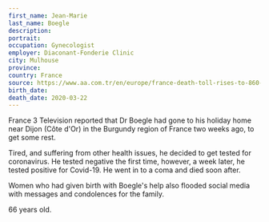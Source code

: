 ```yaml
---
first_name: Jean-Marie
last_name: Boegle
description: 
portrait: 
occupation: Gynecologist
employer: Diaconant-Fonderie Clinic
city: Mulhouse
province: 
country: France
source: https://www.aa.com.tr/en/europe/france-death-toll-rises-to-860-with-5-doctors/1776680, https://francais.medscape.com/voirarticle/3605782
birth_date: 
death_date: 2020-03-22
---
```


France 3 Television reported that Dr Boegle had gone to his holiday home near Dijon (Côte d'Or) in the Burgundy region of France two weeks ago, to get some rest.

Tired, and suffering from other health issues, he decided to get tested for coronavirus. He tested negative the first time, however, a week later, he tested positive for Covid-19. He went in to a coma and died soon after.

Women who had given birth with Boegle's help also flooded social media with messages and condolences for the family.

66 years old.